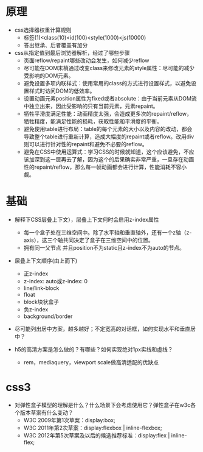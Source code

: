 # 原理
- css选择器权重计算规则
  - 标签(1)<class(10)<id(100)<style(1000)<js(10000)
  - 答出继承、后者覆盖有加分
- css从指定值到最后浏览器解析，经过了哪些步骤
  - 页面reflow/repaint哪些改动会发生，如何减少reflow
  - 尽可能在DOM末梢通过改变class来修改元素的style属性：尽可能的减少受影响的DOM元素。
  - 避免设置多项内联样式：使用常用的class的方式进行设置样式，以避免设置样式时访问DOM的低效率。
  - 设置动画元素position属性为fixed或者absolute：由于当前元素从DOM流中独立出来，因此受影响的只有当前元素，元素repaint。
  - 牺牲平滑度满足性能：动画精度太强，会造成更多次的repaint/reflow，牺牲精度，能满足性能的损耗，获取性能和平滑度的平衡。
  - 避免使用table进行布局：table的每个元素的大小以及内容的改动，都会导致整个table进行重新计算，造成大幅度的repaint或者reflow。改用div则可以进行针对性的repaint和避免不必要的reflow。
  - 避免在CSS中使用运算式：学习CSS的时候就知道，这个应该避免，不应该加深到这一层再去了解，因为这个的后果确实非常严重，一旦存在动画性的repaint/reflow，那么每一帧动画都会进行计算，性能消耗不容小觑。

# 基础
- 解释下CSS层叠上下文），层叠上下文何时会启用z-index属性
  - 每一个盒子处在三维空间中。除了水平轴和垂直轴外，还有一个z轴（z-axis），这三个轴共同决定了盒子在三维空间中的位置。
  - 拥有同一父节点 并且position不为static且z-index不为auto的节点。

- 层叠上下文顺序(由上而下)
  - 正z-index
  - z-index: auto或z-index: 0
  - line/link-block
  - float
  - block块状盒子
  - 负z-index
  - background/border

- 尽可能列出居中方案，越多越好；不定宽高的对话框，如何实现水平和垂直居中？

- h5的高清方案是怎么做的？有哪些？如何实现绝对1px实线和虚线？
  - rem，mediaquery，viewport scale做高清适配的优缺点
# css3
- 对弹性盒子模型的理解是什么？什么场景下会考虑使用它？弹性盒子在w3c各个版本草案有什么变动？
  - W3C 2009年第1次草案：display:box;
  - W3C 2011年第2次草案：display:flexbox | inline-flexbox;
  - W3C 2012年第5次草案及以后的候选推荐标准：display:flex | inline-flex;
